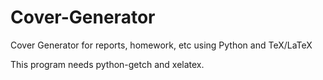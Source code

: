 # Cover-Generator
Cover Generator for reports, homework, etc using Python and TeX/LaTeX

This program needs python-getch and xelatex.
